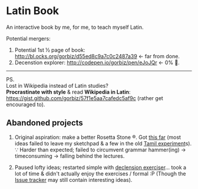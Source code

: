 # Latin Book
An interactive book by me, for me, to teach myself Latin.

Potential mergers:
 1. Potential 1st ½ page of book: http://bl.ocks.org/gorbiz/d55ed8c9a7c0c2487a39 ← far from done.
 2. Decenstion explorer: http://codepen.io/gorbiz/pen/eJoJQr ← 0% :art:.


----

PS.  
Lost in Wikipedia instead of Latin studies?  
**Procrastinate with style** & read **Wikipedia in Latin**: https://gist.github.com/gorbiz/57f1e5aa7cafedc5af9c (rather get encouraged to).

## Abandoned projects
1. Original aspiration: make a better Rosetta Stone ®. Got [this far](http://bl.ocks.org/gorbiz/3a43ed877c7c1398449e) (most ideas failed to leave my sketchpad & a few in the old [Tamil experiment](https://dl.dropboxusercontent.com/u/7449985/tamil/.old-demo2.html)s).  
∵ Harder than expected; failed to circumvent grammar hammer(ing) → timeconsuming → falling behind the lectures.

2. Paused lofty ideas; restarted simple with [declension exerciser](http://bl.ocks.org/gorbiz/a46c385c52ae745760b6)... took a lot of time & didn't actually enjoy the exercises / formal :P (Though the [Issue tracker](https://github.com/gorbiz/grammatica-latina/issues) may still contain interesting ideas).

